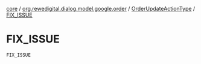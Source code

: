 [core](../../index.md) / [org.rewedigital.dialog.model.google.order](../index.md) / [OrderUpdateActionType](index.md) / [FIX_ISSUE](./-f-i-x_-i-s-s-u-e.md)

# FIX_ISSUE

`FIX_ISSUE`